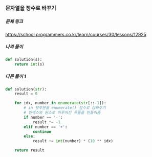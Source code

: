 ### 문자열을 정수로 바꾸기



##### 문제 링크

https://school.programmers.co.kr/learn/courses/30/lessons/12925

##### 나의 풀이

```py
def solution(s):
    return int(s)
```



##### 다른 풀이 1

```py
def solution(str):
    result = 0

    for idx, number in enumerate(str[::-1]):
        # in 뒷부분을 enumerate() 함수로 감싸주기
        # 인덱스와 원소로 이루어진 튜플을 만들어줌
        if number == '-':
            result *= -1
        elif number == '+':
            continue 
        else:
            result += int(number) * (10 ** idx)

    return result
```
